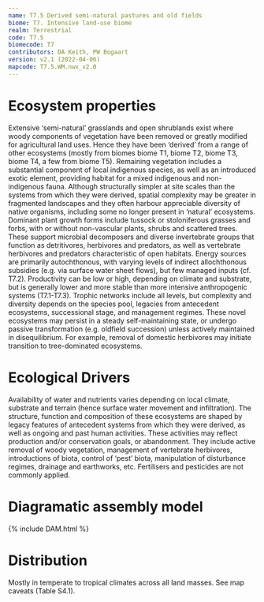 ```yaml
---
name: T7.5 Derived semi-natural pastures and old fields
biome: T7. Intensive land-use biome
realm: Terrestrial
code: T7.5
biomecode: T7
contributors: DA Keith, PW Bogaart
version: v2.1 (2022-04-06)
mapcode: T7.5.WM.nwx_v2.0
---
```

# Ecosystem properties

Extensive ‘semi-natural’ grasslands and open shrublands exist where woody components of vegetation have been removed or greatly modified for agricultural land uses. Hence they have been ‘derived’ from a range of other ecosystems (mostly from biomes biome T1, biome T2, biome T3, biome T4, a few from biome T5). Remaining vegetation includes a substantial component of local indigenous species, as well as an introduced exotic element, providing habitat for a mixed indigenous and non-indigenous fauna. Although structurally simpler at site scales than the systems from which they were derived, spatial complexity may be greater in fragmented landscapes and they often harbour appreciable diversity of native organisms, including some no longer present in ‘natural’ ecosystems. Dominant plant growth forms include tussock or stoloniferous grasses and forbs, with or without non-vascular plants, shrubs and scattered trees. These support microbial decomposers and diverse invertebrate groups that function as detritivores, herbivores and predators, as well as vertebrate herbivores and predators characteristic of open habitats. Energy sources are primarily autochthonous, with varying levels of indirect allochthonous subsidies (e.g. via surface water sheet flows), but few managed inputs (cf. T7.2). Productivity can be low or high, depending on climate and substrate, but is generally lower and more stable than more intensive anthropogenic systems (T7.1-T7.3). Trophic networks include all levels, but complexity and diversity depends on the species pool, legacies from antecedent ecosystems, successional stage, and management regimes. These novel ecosystems may persist in a steady self-maintaining state, or undergo passive transformation (e.g. oldfield succession) unless actively maintained in disequilibrium. For example, removal of domestic herbivores may initiate transition to tree-dominated ecosystems.

# Ecological Drivers

Availability of water and nutrients varies depending on local climate, substrate and terrain (hence surface water movement and infiltration). The structure, function and composition of these ecosystems are shaped by legacy features of antecedent systems from which they were derived, as well as ongoing and past human activities. These activities may reflect production and/or conservation goals, or abandonment. They include active removal of woody vegetation, management of vertebrate herbivores, introductions of biota, control of ‘pest’ biota, manipulation of disturbance regimes, drainage and earthworks, etc. Fertilisers and pesticides are not commonly applied.

# Diagramatic assembly model

{% include DAM.html %}

# Distribution

Mostly in temperate to tropical climates across all land masses. See map caveats (Table S4.1).

